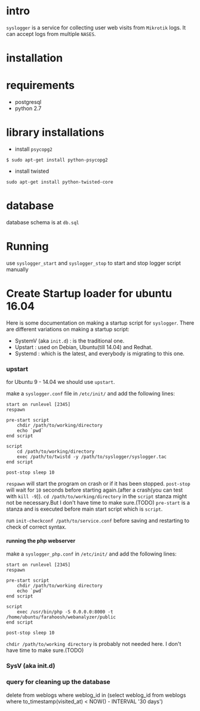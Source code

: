 intro
============
`syslogger` is a service for collecting user web visits from `Mikrotik`
logs.
It can accept logs from multiple `NASES`.


installation
===========================

# requirements
- postgresql
- python 2.7

# library installations
- install `psycopg2`
```
$ sudo apt-get install python-psycopg2
```

- install twisted
```
sudo apt-get install python-twisted-core
```

# database
database schema is at `db.sql`

Running
==================

use `syslogger_start`  and `syslogger_stop` to start and stop logger script manually

Create Startup loader for ubuntu 16.04
==========================

Here is  some documentation on making a startup script for `syslogger`. There are different variations on making
a startup script:

* SystemV (aka `init.d`) : is the traditional one.
* Upstart : used on Debian, Ubuntu(till 14.04) and Redhat.
* Systemd : which is the latest, and everybody is migrating to this one.



### upstart

for Ubuntu 9 - 14.04 we should use `upstart`.

make a `syslogger.conf` file in `/etc/init/` and add the following lines:

	start on runlevel [2345]
	respawn

	pre-start script
		chdir /path/to/working/directory
		echo `pwd`
	end script

	script
		cd /path/to/working/directory
		exec /path/to/twistd -y /path/to/syslogger/syslogger.tac
	end script

	post-stop sleep 10

`respawn`  will start the program on crash or if it has been stopped.
`post-stop` will wait for `10` seconds before starting again.(after a crash(you can test with `kill -9`)).
`cd /path/to/working/directory` in the `script` stanza might not be necessary.But I don't have time to make sure.(TODO)
`pre-start` is a stanza and is executed before main start script which is `script`.


run `init-checkconf /path/to/service.conf` before saving and restarting to check of correct syntax.

#### running the php webserver

make a `syslogger_php.conf` in `/etc/init/` and add the following lines:

	start on runlevel [2345]
	respawn
	
	pre-start script
		chdir /path/to/working directory
		echo `pwd`
	end script

	script
		exec /usr/bin/php -S 0.0.0.0:8000 -t /home/ubuntu/farahoosh/webanalyzer/public
	end script
	
	post-stop sleep 10

`chdir /path/to/working directory` is probably not needed here. I don't have time to make sure.(TODO)



### SysV (aka init.d)


### query for cleaning up the database

delete from weblogs where weblog_id in (select weblog_id from weblogs where to_timestamp(visited_at) < NOW() - INTERVAL '30 days')


